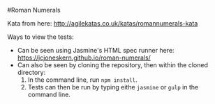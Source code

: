 #Roman Numerals

Kata from here: http://agilekatas.co.uk/katas/romannumerals-kata

Ways to view the tests:
* Can be seen using Jasmine's HTML spec runner here: https://jcjoneskern.github.io/roman-numerals/
* Can also be seen by cloning the repository, then within the cloned directory:
  1. In the command line, run `npm install`.
  2. Tests can then be run by typing eithe `jasmine` or `gulp` in the command line.
